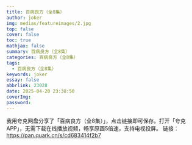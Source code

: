```yaml
---
title: 百病良方（全8集）
author: joker
img: medias/featureimages/2.jpg
top: false
cover: false
toc: true
mathjax: false
summary: 百病良方（全8集）
categories: 百病良方（全8集）
tags:
  - 百病良方（全8集）
keywords: joker
essay: false
abbrlink: 23028
date: 2025-04-20 23:38:50
coverImg:
password:
---
```


我用夸克网盘分享了「百病良方（全8集）」，点击链接即可保存。打开「夸克APP」，无需下载在线播放视频，畅享原画5倍速，支持电视投屏。
链接：https://pan.quark.cn/s/cd683414f2b7
